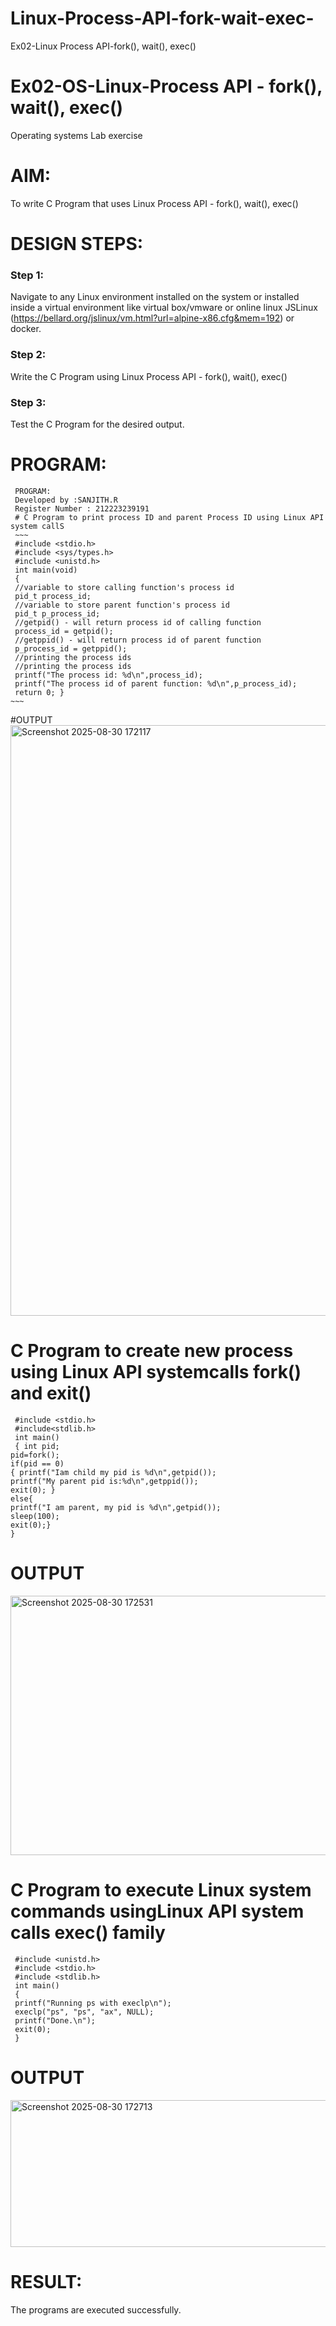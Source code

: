 # Linux-Process-API-fork-wait-exec-
Ex02-Linux Process API-fork(), wait(), exec()
# Ex02-OS-Linux-Process API - fork(), wait(), exec()
Operating systems Lab exercise


# AIM:
To write C Program that uses Linux Process API - fork(), wait(), exec()

# DESIGN STEPS:

### Step 1:

Navigate to any Linux environment installed on the system or installed inside a virtual environment like virtual box/vmware or online linux JSLinux (https://bellard.org/jslinux/vm.html?url=alpine-x86.cfg&mem=192) or docker.

### Step 2:

Write the C Program using Linux Process API - fork(), wait(), exec()

### Step 3:

Test the C Program for the desired output. 

# PROGRAM:
```
 PROGRAM:
 Developed by :SANJITH.R
 Register Number : 212223239191
 # C Program to print process ID and parent Process ID using Linux API system callS
 ~~~
 #include <stdio.h>
 #include <sys/types.h>
 #include <unistd.h>
 int main(void)
 {
 //variable to store calling function's process id
 pid_t process_id;
 //variable to store parent function's process id
 pid_t p_process_id;
 //getpid() - will return process id of calling function
 process_id = getpid();
 //getppid() - will return process id of parent function
 p_process_id = getppid();
 //printing the process ids
 //printing the process ids
 printf("The process id: %d\n",process_id);
 printf("The process id of parent function: %d\n",p_process_id);
 return 0; }
~~~
```
#OUTPUT
<img width="1424" height="945" alt="Screenshot 2025-08-30 172117" src="https://github.com/user-attachments/assets/c3f47a94-9d2c-4461-be5c-b41f657ada8e" />

# C Program to create new process using Linux API systemcalls fork() and exit()
~~~
 #include <stdio.h>
 #include<stdlib.h>
 int main()
 { int pid; 
pid=fork(); 
if(pid == 0) 
{ printf("Iam child my pid is %d\n",getpid()); 
printf("My parent pid is:%d\n",getppid()); 
exit(0); } 
else{ 
printf("I am parent, my pid is %d\n",getpid()); 
sleep(100); 
exit(0);} 
}
~~~

# OUTPUT
<img width="1587" height="415" alt="Screenshot 2025-08-30 172531" src="https://github.com/user-attachments/assets/43b22de1-ea30-422e-88db-4b0140d0f3a0" />

# C Program to execute Linux system commands usingLinux API system calls exec() family
~~~
 #include <unistd.h>
 #include <stdio.h>
 #include <stdlib.h>
 int main()
 {
 printf("Running ps with execlp\n");
 execlp("ps", "ps", "ax", NULL);
 printf("Done.\n");
 exit(0);
 }
~~~
# OUTPUT
<img width="876" height="235" alt="Screenshot 2025-08-30 172713" src="https://github.com/user-attachments/assets/e14ae515-fdcb-45d6-90bf-cf182acb1407" />

# RESULT:
The programs are executed successfully.
